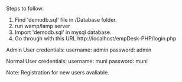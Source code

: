 Steps to follow:

1. Find 'demodb.sql' file in /Database folder.
2. run wamp/lamp server
3. Import 'demodb.sql' in mysql database.
4. Go through with this URL  http://localhost/empDesk-PHP/login.php

  Admin User credentials:
  username: admin
  password: admin
  
  Normal User credentials:
  username: muni
  password: muni
  
  Note: Registration for new users avaliable.
  
